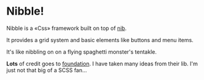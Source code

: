 # Nibble!

Nibble is a «Css» framework built on top of [nib](http://visionmedia.github.com/nib/).

It provides a grid system and basic elements like buttons and menu items.

It's like nibbling on on a flying spaghetti monster's tentakle.


**Lots** of credit goes to [foundation](http://foundation.zurb.com). I have taken
many ideas from their lib. I'm just not that big of a SCSS fan...